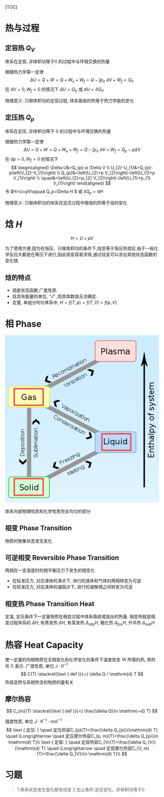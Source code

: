 [TOC]

# 热与过程

## 定容热 $Q_V$

体系在定容, 非体积功等于0 的过程中与环境交换的热量

根据热力学第一定律
$$
\Delta U=Q+W=Q+W_{e}+W_{f}=Q-\int p_{e} \mathrm{~d} V+W_{f}=Q_{V}
$$
在 $\mathrm{d}V=0,W_f=0$ 的情况下 $\Delta U=Q_V$ 或 $\mathrm{d}U = \delta Q_V$

物理意义:
只做体积功的定容过程, 体系吸收的热等于热力学能的变化

## 定压热 $Q_p$

体系在定压, 非体积功等于 0 的过程中与环境交换的热量

根据热力学第一定律
$$
\Delta U=Q+W=Q+W_{e}+W_{f}=Q-\int p_{e} \mathrm{~d} V+W_{f}=Q_{p}-p \Delta V
$$
在 $\mathrm{d}p=0,W_f=0$ 的情况下
$$
\begin{aligned}
\Delta U&=Q_{p}-p \Delta V \\
U_{2}-U_{1}&=Q_{p}-p\left(V_{2}-V_{1}\right) \\
Q_{p}&=\left(U_{2}+p V_{2}\right)-\left(U_{1}+p V_{1}\right) \\
\quad&=\left(U_{2}+p_{2} V_{2}\right)-\left(U_{1}+p_{1} V_{1}\right)
\end{aligned}
$$
令 $H=U+pV\qquad Q_p=\Delta H $ 或 $\delta Q_p = \mathrm{d}H$

物理意义:
只做体积功的体系在定压过程中吸收的热等于焓的变化 

# 焓 $H$

$$
H=U+pV
$$

为了使用方便,因为在恒压、只做体积功的条件下,焓变等于恒压热效应.由于一般化学反应大都是在等压下进行,因此焙变容易求得,通过焓变可以求出其他状态函数的变化值.

## 焓的特点

+   焙是状态函数,广度性质.
+   焓具有能量的单位, “$J$” ,但具体数值无法确定.
+   定量, 单组分均匀体系中, $H=f(T,p)=f(T,V)=f(p,V)$

# 相 Phase

![image-20211017122201898](image/image-20211017122201898.png)

体系内部物理性质和化学性质完全均匀的部分

## 相变 Phase Transition

物质的聚集状态发生变化

## 可逆相变 Reversible Phase Transition

两相在一定温度时的相平衡压力下发生的相变化

+   在标准压力, 对应液体的沸点下, 进行的液体和气体的两相转变为可逆
+   在标准压力, 对应液体的凝固点下, 进行的凝聚相之间转变为可逆

## 相变热 Phase Transition Heat

定温, 定压条件下一定量物质在相变过程中体系吸收或放出的热量. 相变热就是相变过程体系的 $\Delta H$, 有蒸发热 $\Delta H$, 有蒸发热 $\Delta _{vap}H$, 融化热 $\Delta _{fus}H$, 升华热 $\Delta _{sub} H$

# 热容 Heat Capacity

使一定量的均相物质在无相变化和化学变化的条件下温度改变 $1K$ 所需的热, 用符号 C 表示. 广度性质, 单位 $J\cdot K^{-1}$
$$
C(T) \stackrel{\text { def }}{=} \delta Q / \mathrm{d} T
$$
热容显然与系统所含的物质的量有关

## 摩尔热容


$$
C_{m}(T) \stackrel{\text { def }}{=} \frac{\delta Q}{n \mathrm{~d} T}
$$

强度性质, 单位 $J\cdot K^{-1}\cdot \mathrm{mol}^{-1}$
$$
\text { 定压: } \quad 定压热容C_{p}(T)=\frac{\delta Q_{p}}{\mathrm{d} T} \quad \Longrightarrow \quad 定压摩尔热容C_{p, m}(T)=\frac{\delta Q_{p}}{n \mathrm{d} T}\\
\text { 定容: } \quad 定容热容C_{V}(T)=\frac{\delta Q_{V}}{\mathrm{d} T} \quad \Longrightarrow \quad 定容摩尔热容C_{V, m}(T)=\frac{\delta Q_{V}}{n \mathrm{d} T}\\
$$


#  习题

>1.体系状态发生变化都有焓变
>2.加上条件:定压变化，非体积功等于0

